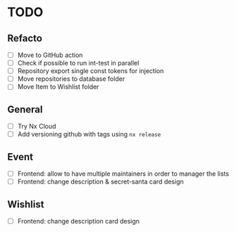# TODO

## Refacto

- [ ] Move to GitHub action
- [ ] Check if possible to run int-test in parallel
- [ ] Repository export single const tokens for injection
- [ ] Move repositories to database folder
- [ ] Move Item to Wishlist folder

## General

- [ ] Try Nx Cloud
- [ ] Add versioning github with tags using `nx release`

## Event

- [ ] Frontend: allow to have multiple maintainers in order to manager the lists
- [ ] Frontend: change description & secret-santa card design

## Wishlist

- [ ] Frontend: change description card design

